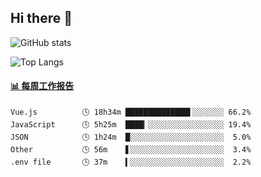 ## Hi there 👋

![GitHub stats](https://github-readme-stats.orilight.top/api?username=orilights)

![Top Langs](https://github-readme-stats.orilight.top/api/top-langs/?username=orilights&layout=compact)

<!-- waka-box start -->
#### <a href="https://gist.github.com/92c8d5b388768c10efcba86e82b7c4fb" target="_blank">📊 每周工作报告</a>
```text
Vue.js          🕓 18h34m ██████████████▌░░░░░░░ 66.2%
JavaScript      🕓 5h25m  ████▎░░░░░░░░░░░░░░░░░ 19.4%
JSON            🕓 1h24m  █░░░░░░░░░░░░░░░░░░░░░  5.0%
Other           🕓 56m    ▋░░░░░░░░░░░░░░░░░░░░░  3.4%
.env file       🕓 37m    ▍░░░░░░░░░░░░░░░░░░░░░  2.2%
```
<!-- Powered by https://github.com/journey-ad/waka-box-go . -->
<!-- waka-box end -->
